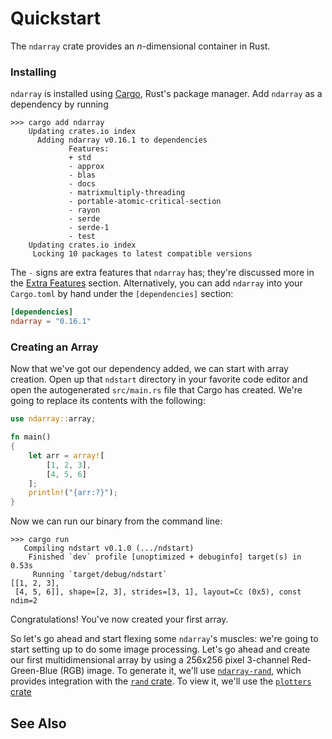 # Quickstart

The `ndarray` crate provides an *n*-dimensional container in Rust.

### Installing
<!-- We'll start by creating an executable binary.
From your command line, navigate to wherever you want to put the starting activity and run
``` shell
>>> cargo init --bin ndstart
    Creating binary (application) package
note: see more `Cargo.toml` keys and their definitions at https://doc.rust-lang.org/cargo/reference/manifest.html
```
to create the general Rust project structure, followed by
```
>>> cd ndstart
```
to navigate into the created folder. -->
`ndarray` is installed using [Cargo](https://doc.rust-lang.org/cargo/), Rust's package manager.
Add `ndarray` as a dependency by running
``` shell
>>> cargo add ndarray
    Updating crates.io index
      Adding ndarray v0.16.1 to dependencies
             Features:
             + std
             - approx
             - blas
             - docs
             - matrixmultiply-threading
             - portable-atomic-critical-section
             - rayon
             - serde
             - serde-1
             - test
    Updating crates.io index
     Locking 10 packages to latest compatible versions
```
The `-` signs are extra features that `ndarray` has; they're discussed more in the [Extra Features](extras.md) section.
Alternatively, you can add `ndarray` into your `Cargo.toml` by hand under the `[dependencies]` section:
``` toml
[dependencies]
ndarray = "0.16.1"
```

### Creating an Array
Now that we've got our dependency added, we can start with array creation.
Open up that `ndstart` directory in your favorite code editor and open the autogenerated `src/main.rs` file that Cargo has created.
We're going to replace its contents with the following:
```rust title="src/main.rs"
use ndarray::array;

fn main()
{
    let arr = array![
        [1, 2, 3],
        [4, 5, 6]
    ];
    println!("{arr:?}");
}
```
Now we can run our binary from the command line:
``` shell
>>> cargo run
   Compiling ndstart v0.1.0 (.../ndstart)
    Finished `dev` profile [unoptimized + debuginfo] target(s) in 0.53s
     Running `target/debug/ndstart`
[[1, 2, 3],
 [4, 5, 6]], shape=[2, 3], strides=[3, 1], layout=Cc (0x5), const ndim=2
```
Congratulations!
You've now created your first array.

So let's go ahead and start flexing some `ndarray`'s muscles: we're going to start setting up to do some image processing.
Let's go ahead and create our first multidimensional array by using a 256x256 pixel 3-channel Red-Green-Blue (RGB) image.
To generate it, we'll use [`ndarray-rand`](rand.md), which provides integration with the [`rand` crate](https://docs.rs/rand/latest/rand/).
To view it, we'll use the [`plotters` crate]()

## See Also
